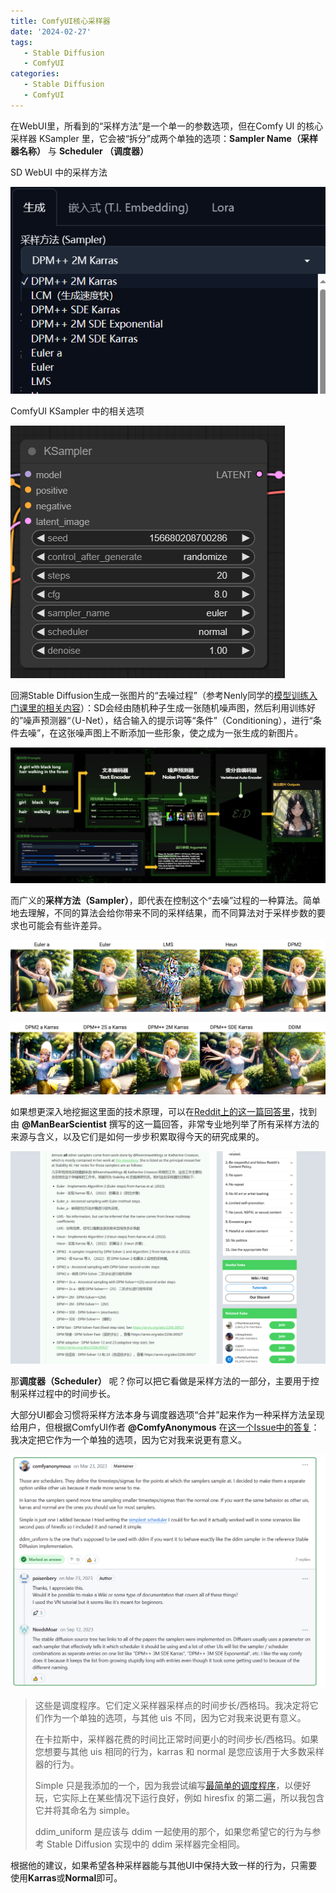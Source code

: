 ```yaml
---
title: ComfyUI核心采样器
date: '2024-02-27'
tags:
   - Stable Diffusion
   - ComfyUI
categories:
   - Stable Diffusion
   - ComfyUI
---
```




在WebUI里，所看到的“采样方法”是一个单一的参数选项，但在Comfy UI 的核心采样器 KSampler 里，它会被“拆分”成两个单独的选项：**Sampler Name（采样器名称）** 与 **Scheduler （调度器）**

SD WebUI 中的采样方法

![image-20240226002008261](3_ComfyUI核心采样器.assets/image-20240226002008261.png)

ComfyUI KSampler 中的相关选项

![image-20240226001903135](3_ComfyUI核心采样器.assets/image-20240226001903135.png)

回溯Stable Diffusion生成一张图片的“去噪过程”（参考Nenly同学的[模型训练入门课里的相关内容](https://www.bilibili.com/video/BV1TK411v7Jw?t=285.4)）：SD会经由随机种子生成一张随机噪声图，然后利用训练好的”噪声预测器“（U-Net），结合输入的提示词等“条件”（Conditioning），进行“条件去噪”，在这张噪声图上不断添加一些形象，使之成为一张生成的新图片。

![image-20240226001903135](3_ComfyUI核心采样器.assets/c473f5b6-31f3-4f86-b440-e916fd30cbd8.png)

而广义的**采样方法（Sampler）**，即代表在控制这个“去噪”过程的一种算法。简单地去理解，不同的算法会给你带来不同的采样结果，而不同算法对于采样步数的要求也可能会有些许差异。

![image-20240226001903135](3_ComfyUI核心采样器.assets/0A88670A-8000-D4DD-ED5E-2868C733CAB7.png)

![image-20240226001903135](3_ComfyUI核心采样器.assets/376DC355-7A0E-2623-D88C-7D7CC05570CA.png)

如果想更深入地挖掘这里面的技术原理，可以在[Reddit上的这一篇回答里](https://www.reddit.com/r/StableDiffusion/comments/zgu6wd/comment/izkhkxc/?utm_source=share&utm_medium=web2x&context=3)，找到由 **@ManBearScientist** 撰写的这一篇回答，非常专业地列举了所有采样方法的来源与含义，以及它们是如何一步步积累取得今天的研究成果的。

![image-20240226003008371](3_ComfyUI核心采样器.assets/051DD782-C690-20EB-1AEA-047D2B48F6B3.png)

那**调度器（Scheduler）** 呢？你可以把它看做是采样方法的一部分，主要用于控制采样过程中的时间步长。

大部分UI都会习惯将采样方法本身与调度器选项“合并”起来作为一种采样方法呈现给用户，但根据ComfyUI作者 **@ComfyAnonymous** 在[这一个Issue中的答复](https://github.com/comfyanonymous/ComfyUI/discussions/227)：我决定把它作为一个单独的选项，因为它对我来说更有意义。

![image-20240226003008371](3_ComfyUI核心采样器.assets/image-20240226003008371.png)

> 这些是调度程序。它们定义采样器采样点的时间步长/西格玛。我决定将它们作为一个单独的选项，与其他 uis 不同，因为它对我来说更有意义。
>
> 在卡拉斯中，采样器花费的时间比正常时间更小的时间步长/西格玛。如果您想要与其他 uis 相同的行为，karras 和 normal 是您应该用于大多数采样器的行为。
>
> Simple 只是我添加的一个，因为我尝试编写[最简单的调度程序](https://github.com/comfyanonymous/ComfyUI/blob/master/comfy/samplers.py#L233)，以便好玩，它实际上在某些情况下运行良好，例如 hiresfix 的第二遍，所以我包含它并将其命名为 simple。
>
> ddim_uniform 是应该与 ddim 一起使用的那个，如果您希望它的行为与参考 Stable Diffusion 实现中的 ddim 采样器完全相同。

根据他的建议，如果希望各种采样器能与其他UI中保持大致一样的行为，只需要使用**Karras**或**Normal**即可。